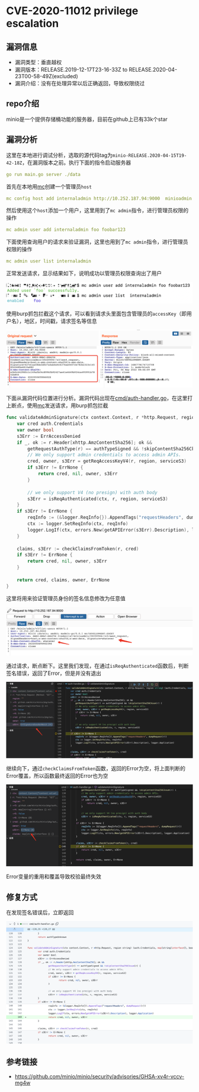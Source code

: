 # CVE-2020-11012 privilege escalation

## 漏洞信息
- 漏洞类型：垂直越权
- 漏洞版本：RELEASE.2019-12-17T23-16-33Z to RELEASE.2020-04-23T00-58-49Z(excluded)
- 漏洞介绍：没有在处理异常以后正确返回，导致权限绕过

## repo介绍
minio是一个提供存储桶功能的服务器，目前在github上已有33k个star

## 漏洞分析
这里在本地进行调试分析，选取的源代码tag为`minio-RELEASE.2020-04-15T19-42-18Z`，在漏洞版本之前。执行下面的指令启动服务器
```yaml
go run main.go server ./data
```
首先在本地用[mc](https://docs.min.io/docs/minio-client-quickstart-guide.html)创建一个管理员`host`

```yaml
mc config host add internaladmin http://10.252.187.94:9000  minioadmin minioadmin
```
然后使用这个`host`添加一个用户，这里用到了`mc admin`指令，进行管理员权限的操作
```yaml
mc admin user add internaladmin foo foobar123
```
下面使用查询用户的请求来验证漏洞，这里也用到了`mc admin`指令，进行管理员权限的操作
```yaml
mc admin user list internaladmin
```
正常发送请求，显示结果如下，说明成功以管理员权限查询出了用户

![image](images/1.png)

使用burp抓包拦截这个请求，可以看到请求头里面包含管理员的`accessKey`（即用户名），地区，时间戳，请求签名等信息

![image](images/2.png)

下面从漏洞代码位置进行分析。漏洞代码出现在[cmd/auth-handler.go](https://github.com/minio/minio/pull/9422/commits/b7ff67a15bf0ca63667a5133964e15b5d0ece05e#diff-da28a0c0b4e726eabd4cc316dedb9d6e86e2dfff586047857aa43864cdebb0d5)，在这里打上断点，使用[mc](https://docs.min.io/docs/minio-client-quickstart-guide.html)发送请求，用burp抓包拦截

```go
func validateAdminSignature(ctx context.Context, r *http.Request, region string) (auth.Credentials, map[string]interface{}, bool, APIErrorCode) {
	var cred auth.Credentials
	var owner bool
	s3Err := ErrAccessDenied
	if _, ok := r.Header[xhttp.AmzContentSha256]; ok &&
		getRequestAuthType(r) == authTypeSigned && !skipContentSha256Cksum(r) {
		// We only support admin credentials to access admin APIs.
		cred, owner, s3Err = getReqAccessKeyV4(r, region, serviceS3)
		if s3Err != ErrNone {
			return cred, nil, owner, s3Err
		}

		// we only support V4 (no presign) with auth body
		s3Err = isReqAuthenticated(ctx, r, region, serviceS3)
	}
	if s3Err != ErrNone {
		reqInfo := (&logger.ReqInfo{}).AppendTags("requestHeaders", dumpRequest(r))
		ctx := logger.SetReqInfo(ctx, reqInfo)
		logger.LogIf(ctx, errors.New(getAPIError(s3Err).Description), logger.Application)
	}

	claims, s3Err := checkClaimsFromToken(r, cred)
	if s3Err != ErrNone {
		return cred, nil, owner, s3Err
	}

	return cred, claims, owner, ErrNone
}
```
这里将用来验证管理员身份的签名信息修改为任意值

![image](images/3.png)

通过请求，断点断下。这里我们发现，在通过`isReqAuthenticated`函数后，判断签名错误，返回了Error，但是并没有退出

![image](images/4.png)

继续向下，通过`checkClaimsFromToken`函数，返回的Error为空，将上面判断的Error覆盖，所以函数最终返回的Error也为空

![image](images/5.png)

Error变量的重用和覆盖导致校验最终失效

## 修复方式
在发现签名错误后，立即返回

![image](images/6.png)

## 参考链接
- https://github.com/minio/minio/security/advisories/GHSA-xv4r-vccv-mg4w